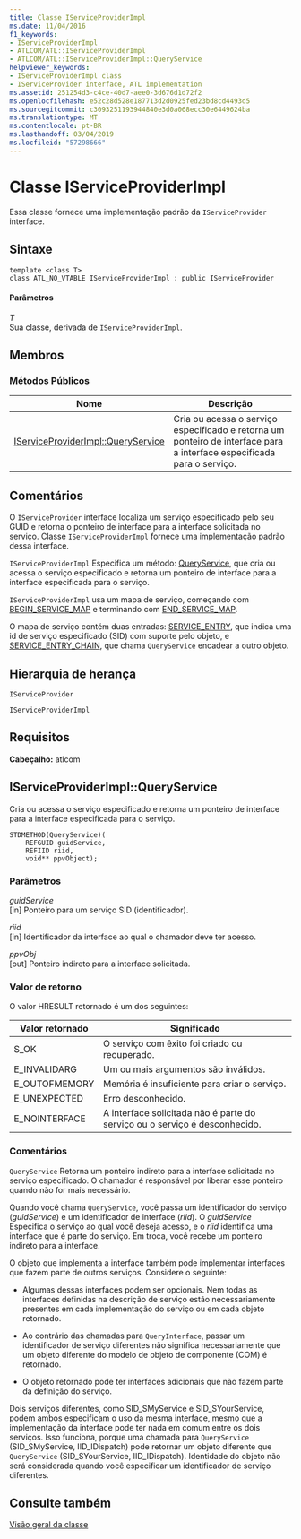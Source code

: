 ```yaml
---
title: Classe IServiceProviderImpl
ms.date: 11/04/2016
f1_keywords:
- IServiceProviderImpl
- ATLCOM/ATL::IServiceProviderImpl
- ATLCOM/ATL::IServiceProviderImpl::QueryService
helpviewer_keywords:
- IServiceProviderImpl class
- IServiceProvider interface, ATL implementation
ms.assetid: 251254d3-c4ce-40d7-aee0-3d676d1d72f2
ms.openlocfilehash: e52c28d528e187713d2d0925fed23bd8cd4493d5
ms.sourcegitcommit: c3093251193944840e3d0a068ecc30e6449624ba
ms.translationtype: MT
ms.contentlocale: pt-BR
ms.lasthandoff: 03/04/2019
ms.locfileid: "57298666"
---
```

# <a name="iserviceproviderimpl-class"></a>Classe IServiceProviderImpl

Essa classe fornece uma implementação padrão da `IServiceProvider` interface.

## <a name="syntax"></a>Sintaxe

```
template <class T>
class ATL_NO_VTABLE IServiceProviderImpl : public IServiceProvider
```

#### <a name="parameters"></a>Parâmetros

*T*<br/>
Sua classe, derivada de `IServiceProviderImpl`.

## <a name="members"></a>Membros

### <a name="public-methods"></a>Métodos Públicos

|Nome|Descrição|
|----------|-----------------|
|[IServiceProviderImpl::QueryService](#queryservice)|Cria ou acessa o serviço especificado e retorna um ponteiro de interface para a interface especificada para o serviço.|

## <a name="remarks"></a>Comentários

O `IServiceProvider` interface localiza um serviço especificado pelo seu GUID e retorna o ponteiro de interface para a interface solicitada no serviço. Classe `IServiceProviderImpl` fornece uma implementação padrão dessa interface.

`IServiceProviderImpl` Especifica um método: [QueryService](#queryservice), que cria ou acessa o serviço especificado e retorna um ponteiro de interface para a interface especificada para o serviço.

`IServiceProviderImpl` usa um mapa de serviço, começando com [BEGIN_SERVICE_MAP](service-map-macros.md#begin_service_map) e terminando com [END_SERVICE_MAP](service-map-macros.md#end_service_map).

O mapa de serviço contém duas entradas: [SERVICE_ENTRY](service-map-macros.md#service_entry), que indica uma id de serviço especificado (SID) com suporte pelo objeto, e [SERVICE_ENTRY_CHAIN](service-map-macros.md#service_entry_chain), que chama `QueryService` encadear a outro objeto.

## <a name="inheritance-hierarchy"></a>Hierarquia de herança

`IServiceProvider`

`IServiceProviderImpl`

## <a name="requirements"></a>Requisitos

**Cabeçalho:** atlcom

##  <a name="queryservice"></a>  IServiceProviderImpl::QueryService

Cria ou acessa o serviço especificado e retorna um ponteiro de interface para a interface especificada para o serviço.

```
STDMETHOD(QueryService)(
    REFGUID guidService,
    REFIID riid,
    void** ppvObject);
```

### <a name="parameters"></a>Parâmetros

*guidService*<br/>
[in] Ponteiro para um serviço SID (identificador).

*riid*<br/>
[in] Identificador da interface ao qual o chamador deve ter acesso.

*ppvObj*<br/>
[out] Ponteiro indireto para a interface solicitada.

### <a name="return-value"></a>Valor de retorno

O valor HRESULT retornado é um dos seguintes:

|Valor retornado|Significado|
|------------------|-------------|
|S_OK|O serviço com êxito foi criado ou recuperado.|
|E_INVALIDARG|Um ou mais argumentos são inválidos.|
|E_OUTOFMEMORY|Memória é insuficiente para criar o serviço.|
|E_UNEXPECTED|Erro desconhecido.|
|E_NOINTERFACE|A interface solicitada não é parte do serviço ou o serviço é desconhecido.|

### <a name="remarks"></a>Comentários

`QueryService` Retorna um ponteiro indireto para a interface solicitada no serviço especificado. O chamador é responsável por liberar esse ponteiro quando não for mais necessário.

Quando você chama `QueryService`, você passa um identificador do serviço (*guidService*) e um identificador de interface (*riid*). O *guidService* Especifica o serviço ao qual você deseja acesso, e o *riid* identifica uma interface que é parte do serviço. Em troca, você recebe um ponteiro indireto para a interface.

O objeto que implementa a interface também pode implementar interfaces que fazem parte de outros serviços. Considere o seguinte:

- Algumas dessas interfaces podem ser opcionais. Nem todas as interfaces definidas na descrição de serviço estão necessariamente presentes em cada implementação do serviço ou em cada objeto retornado.

- Ao contrário das chamadas para `QueryInterface`, passar um identificador de serviço diferentes não significa necessariamente que um objeto diferente do modelo de objeto de componente (COM) é retornado.

- O objeto retornado pode ter interfaces adicionais que não fazem parte da definição do serviço.

Dois serviços diferentes, como SID_SMyService e SID_SYourService, podem ambos especificam o uso da mesma interface, mesmo que a implementação da interface pode ter nada em comum entre os dois serviços. Isso funciona, porque uma chamada para `QueryService` (SID_SMyService, IID_IDispatch) pode retornar um objeto diferente que `QueryService` (SID_SYourService, IID_IDispatch). Identidade do objeto não será considerada quando você especificar um identificador de serviço diferentes.

## <a name="see-also"></a>Consulte também

[Visão geral da classe](../../atl/atl-class-overview.md)
